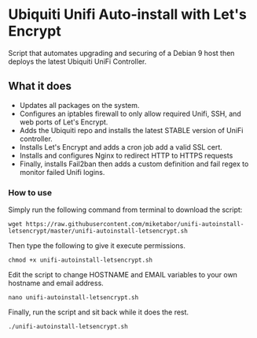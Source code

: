# Ubiquiti Unifi Auto-install with Let's Encrypt
Script that automates upgrading and securing of a Debian 9 host then deploys the latest Ubiquiti UniFi Controller.

## What it does

* Updates all packages on the system.
* Configures an iptables firewall to only allow required Unifi, SSH, and web ports of Let's Encrypt.
* Adds the Ubiquiti repo and installs the latest STABLE version of UniFi controller.
* Installs Let's Encrypt and adds a cron job add a valid SSL cert.
* Installs and configures Nginx to redirect HTTP to HTTPS requests
* Finally, installs Fail2ban then adds a custom definition and fail regex to monitor failed Unifi logins.

### How to use
Simply run the following command from terminal to download the script:
```
wget https://raw.githubusercontent.com/miketabor/unifi-autoinstall-letsencrypt/master/unifi-autoinstall-letsencrypt.sh
```
Then type the following to give it execute permissions.
```
chmod +x unifi-autoinstall-letsencrypt.sh
```
Edit the script to change HOSTNAME and EMAIL variables to your own hostname and email address.
```
nano unifi-autoinstall-letsencrypt.sh
```
Finally, run the script and sit back while it does the rest.
```
./unifi-autoinstall-letsencrypt.sh
```
